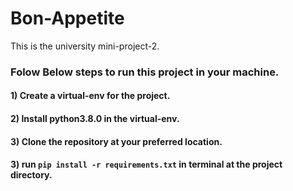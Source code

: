 # Bon-Appetite
This is the university mini-project-2.


### Folow Below steps to run this project in your machine.

#### 1) Create a virtual-env for the project.
#### 2) Install python3.8.0 in the virtual-env.
#### 3) Clone the repository at your preferred location.
#### 3) run `pip install -r requirements.txt` in terminal at the project directory.
